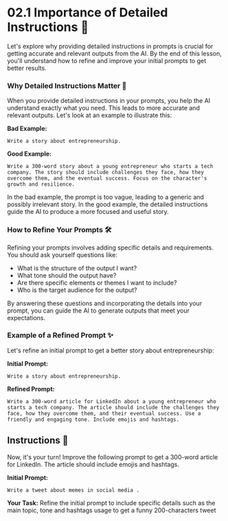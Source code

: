 # 02.1 Importance of Detailed Instructions 📝

Let's explore why providing detailed instructions in prompts is crucial for getting accurate and relevant outputs from the AI. By the end of this lesson, you'll understand how to refine and improve your initial prompts to get better results.

### Why Detailed Instructions Matter 🤔

When you provide detailed instructions in your prompts, you help the AI understand exactly what you need. This leads to more accurate and relevant outputs. Let's look at an example to illustrate this:

**Bad Example:**
```
Write a story about entrepreneurship.
```

**Good Example:**
```
Write a 300-word story about a young entrepreneur who starts a tech company. The story should include challenges they face, how they overcome them, and the eventual success. Focus on the character's growth and resilience.
```

In the bad example, the prompt is too vague, leading to a generic and possibly irrelevant story. In the good example, the detailed instructions guide the AI to produce a more focused and useful story.

### How to Refine Your Prompts 🛠️

Refining your prompts involves adding specific details and requirements. You should ask yourself questions like:

- What is the structure of the output I want?
- What tone should the output have?
- Are there specific elements or themes I want to include?
- Who is the target audience for the output?

By answering these questions and incorporating the details into your prompt, you can guide the AI to generate outputs that meet your expectations.


### Example of a Refined Prompt ✨

Let's refine an initial prompt to get a better story about entrepreneurship:

**Initial Prompt:**
```
Write a story about entrepreneurship.
```

**Refined Prompt:**
```
Write a 300-word article for LinkedIn about a young entrepreneur who starts a tech company. The article should include the challenges they face, how they overcome them, and their eventual success. Use a friendly and engaging tone. Include emojis and hashtags.
```

## Instructions 📌

Now, it's your turn! Improve the following prompt to get a 300-word article for LinkedIn. The article should include emojis and hashtags.

**Initial Prompt:**
```
Write a tweet about memes in social media .
```

**Your Task:**
Refine the initial prompt to include specific details such as the main topic, tone and hashtags usage to get a funny 200-characters tweet
